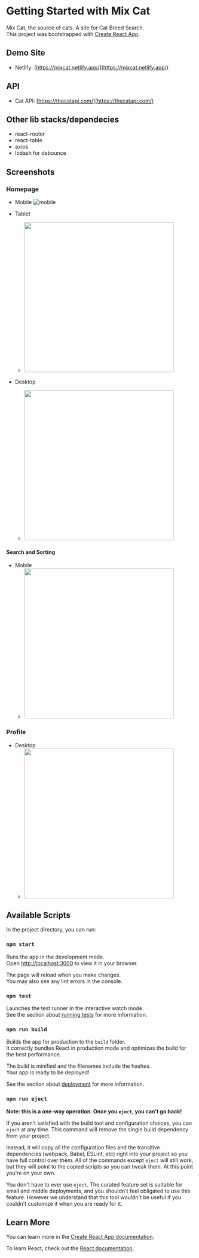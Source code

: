 # Getting Started with Mix Cat

Mix Cat, the source of cats. A site for Cat Breed Search.  
This project was bootstrapped with [Create React App](https://github.com/facebook/create-react-app).

## Demo Site

-   Netlify: [https://mixcat.netlify.app/](https://mixcat.netlify.app/)

## API

-   Cat API: [https://thecatapi.com/](https://thecatapi.com/)

## Other lib stacks/dependecies

-   react-router
-   react-table
-   axios
-   lodash for debounce

## Screenshots

### Homepage

-   Mobile
    ![mobile](https://user-images.githubusercontent.com/499217/152671992-d35c255a-e6f6-4e04-8441-30d00c9bb5fe.png)

-   Tablet

    -   <img src="https://user-images.githubusercontent.com/499217/152672049-35303919-b032-4092-926e-78d916eb9d2b.png" width="400">

-   Desktop
    -   <img src="https://user-images.githubusercontent.com/499217/152672081-e62e0dce-2967-45fb-97f6-84be091deddf.png" width="400">

#### Search and Sorting

-   Mobile
    -   <img src="https://user-images.githubusercontent.com/499217/152673610-b7cd4304-5e36-46db-845c-309905448c11.png" width="400">

### Profile

-   Desktop
    -   <img src="https://user-images.githubusercontent.com/499217/152672194-9d7fc504-39e6-4a51-80f1-151090efa724.png" width="400">

## Available Scripts

In the project directory, you can run:

### `npm start`

Runs the app in the development mode.\
Open [http://localhost:3000](http://localhost:3000) to view it in your browser.

The page will reload when you make changes.\
You may also see any lint errors in the console.

### `npm test`

Launches the test runner in the interactive watch mode.\
See the section about [running tests](https://facebook.github.io/create-react-app/docs/running-tests) for more information.

### `npm run build`

Builds the app for production to the `build` folder.\
It correctly bundles React in production mode and optimizes the build for the best performance.

The build is minified and the filenames include the hashes.\
Your app is ready to be deployed!

See the section about [deployment](https://facebook.github.io/create-react-app/docs/deployment) for more information.

### `npm run eject`

**Note: this is a one-way operation. Once you `eject`, you can't go back!**

If you aren't satisfied with the build tool and configuration choices, you can `eject` at any time. This command will remove the single build dependency from your project.

Instead, it will copy all the configuration files and the transitive dependencies (webpack, Babel, ESLint, etc) right into your project so you have full control over them. All of the commands except `eject` will still work, but they will point to the copied scripts so you can tweak them. At this point you're on your own.

You don't have to ever use `eject`. The curated feature set is suitable for small and middle deployments, and you shouldn't feel obligated to use this feature. However we understand that this tool wouldn't be useful if you couldn't customize it when you are ready for it.

## Learn More

You can learn more in the [Create React App documentation](https://facebook.github.io/create-react-app/docs/getting-started).

To learn React, check out the [React documentation](https://reactjs.org/).
